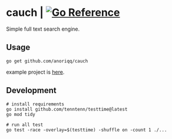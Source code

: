 # cauch | [![Go Reference](https://pkg.go.dev/badge/github.com/anoriqq/couch.svg)](https://pkg.go.dev/github.com/anoriqq/couch)

Simple full text search engine.

## Usage

```shell
go get github.com/anoriqq/cauch
```

example project is [here](https://github.com/anoriqq/couch-example).

## Development

```shell
# install requirements
go install github.com/tenntenn/testtime@latest
go mod tidy

# run all test
go test -race -overlay=$(testtime) -shuffle on -count 1 ./...
```

